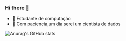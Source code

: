### Hi there 👋

- 🌱 Estudante de computação
- 🤔 Com paciencia,um dia serei um cientista de dados

![Anurag's GitHub stats](https://github-readme-stats.vercel.app/api?username=Jonatas-G-Oliveira&show_icons=true&theme=cobalt)
